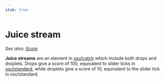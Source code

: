 ```yaml
---
stub: true
---
```


# Juice stream

*See also: [Score](/wiki/Score)*

**Juice streams** are an element in [osu!catch](/wiki/Game_Modes/osu!catch) which include both drops and droplets. Drops give a score of 100, equivalent to slider ticks in [osu!standard](/wiki/Game_Modes/osu!), while droplets give a score of 10, equivalent to the slider tick in osu!standard.

<!-- TODO: Add links -->
